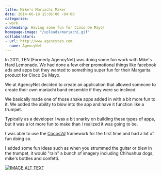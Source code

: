 ```yaml
---
title: Mike's Mariachi Maker
date: 2014-06-18 15:06:00 -04:00
categories:
- work
subheading: Having some fun for Cinco De Mayo!
homepage-image: "/uploads/mariachi.gif"
collaborators:
- url: http://www.agencyten.com
  name: AgencyNet
---
```


In 2011, TEN (Formerly AgencyNet) was doing some fun work with Mike's Hard Lemonade. We had done a few other promotional things like facebook ads and apps but they wanted to something super fun for their Margarita product for Cinco De Mayo.

We at AgencyNet decided to create an application that allowed someone to create their own mariachi band ensemble if they were so inclined.

We basically made one of those shake apps added in with a bit more fun to it. We added the ability to blow into the app and have it function like a trumpet.

Typically as a developer I was a bit snarky on building these types of apps, but it was a lot more fun to make than I realized it was going to be. 

I was able to use the [Cocos2d](http://www.cocos2d-x.org/) framework for the first time and had a lot of fun doing so. 

I added some fun ideas such as when you strummed the guitar or blew in the trumpet, it would "rain" a bunch of imagery including Chihuahua dogs, mike's bottles and confetti.

[![IMAGE ALT TEXT](http://img.youtube.com/vi/38KEFWHPHhg/0.jpg)](http://www.youtube.com/watch?v=38KEFWHPHhg "Video Title")
